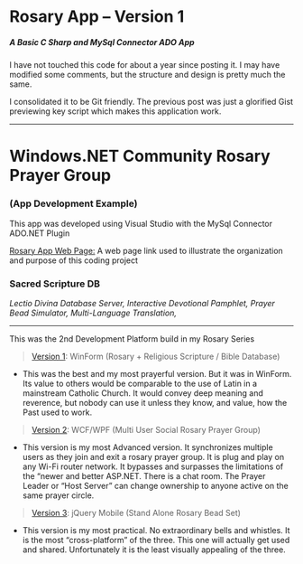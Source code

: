 # Rosary App – Version 1
##### A Basic C Sharp and MySql Connector ADO App

I have not touched this code for about a year since posting it. I may have modified some comments, but the structure and design is pretty much the same.

I consolidated it to be Git friendly. The previous post was just a glorified Gist previewing key script which makes this application work.

---

# Windows.NET Community Rosary Prayer Group 
### (App Development Example)

This app was developed using Visual Studio with the MySql Connector ADO.NET Plugin

[Rosary App Web Page:](http://mezcel.wixsite.com/rosary) A web page link used to illustrate the organization and purpose of this coding project

### Sacred Scripture DB
_Lectio Divina Database Server,_
_Interactive Devotional Pamphlet,_
_Prayer Bead Simulator,_
_Multi-Language Translation,_

---

This was the 2nd Development Platform build in my Rosary Series

> [Version 1](https://www.youtube.com/watch?v=VLw9K8jhlSk): WinForm (Rosary + Religious Scripture / Bible Database)
* This was the best and my most prayerful version. But it was in WinForm. Its value to others would be comparable to the use of Latin in a mainstream Catholic Church. It would convey deep meaning and reverence, but nobody can use it unless they know, and value, how the Past used to work.

> [Version 2](http://mezcel.wixsite.com/rosary): WCF/WPF (Multi User Social Rosary Prayer Group)
* This version is my most Advanced version. It synchronizes multiple users as they join and exit a rosary prayer group. It is plug and play on any Wi-Fi router network. It bypasses and surpasses the limitations of the “newer and better ASP.NET. There is a chat room. The Prayer Leader or “Host Server” can change ownership to anyone active on the same prayer circle.

> [Version 3](https://www.youtube.com/watch?v=cnw_XRBKW8Y&t=24s): jQuery Mobile (Stand Alone Rosary Bead Set)
* This version is my most practical. No extraordinary bells and whistles. It is the most “cross-platform” of the three. This one will actually get used and shared. Unfortunately it is the least visually appealing of the three.

